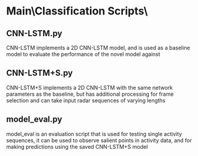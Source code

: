 # Main\Classification Scripts\
## CNN-LSTM.py
CNN-LSTM implements a 2D CNN-LSTM model, and is used as a baseline model to evaluate the performance of the novel model against
## CNN-LSTM+S.py
CNN-LSTM+S implements a 2D CNN-LSTM with the same network parameters as the baseline, but has additional processing for frame selection and can take input radar sequences of varying lengths
## model_eval.py
model_eval is an evaluation script that is used for testing single activity sequences, it can be used to observe salient points in activity data, and for making predictions using the saved CNN-LSTM+S model